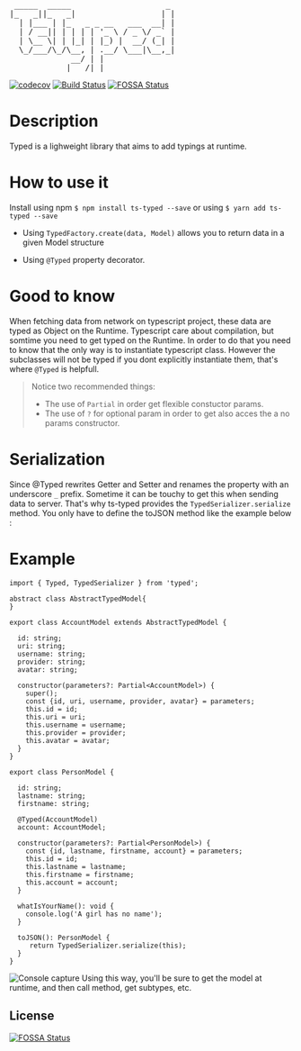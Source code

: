 <pre>
 _____  _____                    _ 
|_   _||_   _|                  | |
  | |___ | |_   _ _ __   ___  __| |
  | / __|| | | | | '_ \ / _ \/ _` |
  | \__ \| | |_| | |_) |  __/ (_| |
  \_/___/\_/\__, | .__/ \___|\__,_|
             __/ | |               
            |___/|_|               
</pre>
[![codecov](https://codecov.io/gh/meyacine/ts-typed/branch/master/graph/badge.svg)](https://codecov.io/gh/meyacine/ts-typed)
[![Build Status](https://travis-ci.com/meyacine/ts-typed.svg?branch=master)](https://travis-ci.com/meyacine/ts-typed)
[![FOSSA Status](https://app.fossa.com/api/projects/git%2Bgithub.com%2Fmeyacine%2Fts-typed.svg?type=shield)](https://app.fossa.com/projects/git%2Bgithub.com%2Fmeyacine%2Fts-typed?ref=badge_shield)
# Description
Typed is a lighweight library that aims to add typings at runtime.

# How to use it

Install using npm `$ npm install ts-typed --save` or using `$ yarn add ts-typed --save`

- Using `TypedFactory.create(data, Model)` allows you to return data in a given Model structure

- Using `@Typed` property decorator. 
# Good to know
When fetching data from network on typescript project, these data are typed as Object on the Runtime.
Typescript care about compilation, but somtime you need to get typed on the Runtime. 
In order to do that you need to know that the only way is to instantiate typescript class. However the subclasses will not be typed if you dont explicitly instantiate them, that's where `@Typed` is helpfull.

>Notice two recommended things:
>- The use of `Partial` in order get flexible constuctor params.
>- The use of `?` for optional param in order to get also acces the a no params constructor.

# Serialization
Since @Typed rewrites Getter and Setter and renames the property with an underscore `_` prefix. Sometime it can be touchy to get this when sending data to server.
That's why ts-typed provides the `TypedSerializer.serialize` method. You only have to define the toJSON method like the example below :
# Example
```
import { Typed, TypedSerializer } from 'typed';

abstract class AbstractTypedModel{
}

export class AccountModel extends AbstractTypedModel {

  id: string;
  uri: string;
  username: string;
  provider: string;
  avatar: string;

  constructor(parameters?: Partial<AccountModel>) {
    super();
    const {id, uri, username, provider, avatar} = parameters;
    this.id = id;
    this.uri = uri;
    this.username = username;
    this.provider = provider;
    this.avatar = avatar;
  }
}

export class PersonModel {

  id: string;
  lastname: string;
  firstname: string;

  @Typed(AccountModel)
  account: AccountModel;

  constructor(parameters?: Partial<PersonModel>) {
    const {id, lastname, firstname, account} = parameters;
    this.id = id;
    this.lastname = lastname;
    this.firstname = firstname;
    this.account = account;
  }

  whatIsYourName(): void {
    console.log('A girl has no name');
  }

  toJSON(): PersonModel {
     return TypedSerializer.serialize(this);
  }
}
```
![Console capture](typing-console-capture.png)
Using this way, you'll be sure to get the model at runtime, and then call method, get subtypes, etc.


## License
[![FOSSA Status](https://app.fossa.com/api/projects/git%2Bgithub.com%2Fmeyacine%2Fts-typed.svg?type=large)](https://app.fossa.com/projects/git%2Bgithub.com%2Fmeyacine%2Fts-typed?ref=badge_large)
